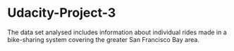 # Udacity-Project-3
The data set analysed includes information about individual rides made in a bike-sharing system covering the greater San Francisco Bay area.

